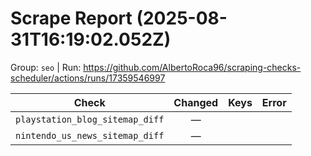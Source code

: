 # Scrape Report (2025-08-31T16:19:02.052Z)

Group: `seo`  |  Run: https://github.com/AlbertoRoca96/scraping-checks-scheduler/actions/runs/17359546997

| Check | Changed | Keys | Error |
|---|:---:|:--|:--|
| `playstation_blog_sitemap_diff` | — |  |  |
| `nintendo_us_news_sitemap_diff` | — |  |  |
